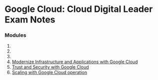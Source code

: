 # Google Cloud: Cloud Digital Leader Exam Notes

### Modules

1.
2.
3.
4. [Modernize Infrastructure and Applications with Google Cloud](.\Module4\Mod4.md)
5. [Trust and Security with Google Cloud](.\Module5\Mod5.md)
6. [Scaling with Google Cloud operation](.\Module6\Mod6.md)